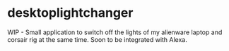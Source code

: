 # desktoplightchanger
WIP - Small application to switch off the lights of my alienware laptop and corsair rig at the same time. Soon to be integrated with Alexa.
